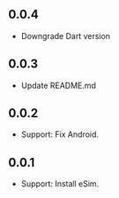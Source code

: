 ## 0.0.4

* Downgrade Dart version

## 0.0.3

* Update README.md

## 0.0.2

* Support: Fix Android.

## 0.0.1

* Support: Install eSim.

